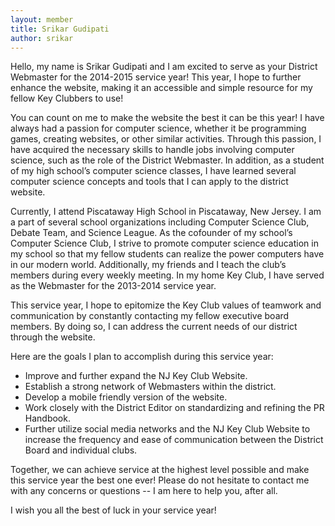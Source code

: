 ```yaml
---
layout: member
title: Srikar Gudipati
author: srikar
---
```


Hello, my name is Srikar Gudipati and I am excited to serve as your District Webmaster for the 2014-2015 service year! This year, I hope to further enhance the website, making it an accessible and simple resource for my fellow Key Clubbers to use!

You can count on me to make the website the best it can be this year! I have always had a passion for computer science, whether it be programming games, creating websites, or other similar activities. Through this passion, I have acquired the necessary skills to handle jobs involving computer science, such as the role of the District Webmaster. In addition, as a student of my high school’s computer science classes, I have learned several computer science concepts and tools that I can apply to the district website.

Currently, I attend Piscataway High School in Piscataway, New Jersey. I am a part of several school organizations including Computer Science Club, Debate Team, and Science League. As the cofounder of my school’s Computer Science Club, I strive to promote computer science education in my school so that my fellow students can realize the power computers have in our modern world. Additionally, my friends and I teach the club’s members during every weekly meeting. In my home Key Club, I have served as the Webmaster for the 2013-2014 service year.

This service year, I hope to epitomize the Key Club values of teamwork and communication by constantly contacting my fellow executive board members. By doing so, I can address the current needs of our district through the website.

Here are the goals I plan to accomplish during this service year:

- Improve and further expand the NJ Key Club Website.
- Establish a strong network of Webmasters within the district.
- Develop a mobile friendly version of the website.
- Work closely with the District Editor on standardizing and refining the PR Handbook.
- Further utilize social media networks and the NJ Key Club Website to increase the frequency and ease of communication between the District Board and individual clubs.

Together, we can achieve service at the highest level possible and make this service year the best one ever! Please do not hesitate to contact me with any concerns or questions -- I am here to help you, after all.

I wish you all the best of luck in your service year!
